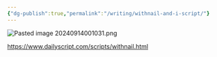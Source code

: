 ```yaml
---
{"dg-publish":true,"permalink":"/writing/withnail-and-i-script/"}
---
```


![Pasted image 20240914001031.png](/img/user/Pasted%20image%2020240914001031.png)

https://www.dailyscript.com/scripts/withnail.html

